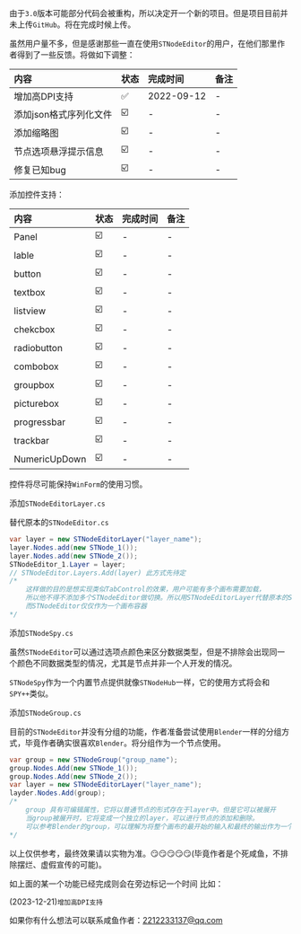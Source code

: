 由于`3.0`版本可能部分代码会被重构，所以决定开一个新的项目。但是项目目前并未上传`GitHub`。将在完成时候上传。

虽然用户量不多，但是感谢那些一直在使用`STNodeEditor`的用户，在他们那里作者得到了一些反馈。将做如下调整：

|内容|状态|完成时间|备注|
|:---|:---|:---|:---|
|增加高DPI支持           |✅  |2022-09-12|-|
|添加json格式序列化文件  |☑️ |-|-|
|添加缩略图              |☑️ |-|-|
|节点选项悬浮提示信息    |☑️ |-|-|
|修复已知bug             |☑️ |-|-|

添加控件支持：

|内容|状态|完成时间|备注|
|:---|:---|:---|:---|
|Panel          |☑️     |-|-|
|lable          |☑️     |-|-|
|button         |☑️     |-|-|
|textbox        |☑️     |-|-|
|listview       |☑️     |-|-|
|chekcbox       |☑️     |-|-|
|radiobutton    |☑️     |-|-|
|combobox       |☑️     |-|-|
|groupbox       |☑️     |-|-|
|picturebox     |☑️     |-|-|
|progressbar    |☑️     |-|-|
|trackbar       |☑️     |-|-|
|NumericUpDown  |☑️     |-|-|

控件将尽可能保持`WinForm`的使用习惯。
    
添加`STNodeEditorLayer.cs`

替代原本的`STNodeEditor.cs`

```cs
var layer = new STNodeEditorLayer("layer_name");
layer.Nodes.add(new STNode_1());
layer.Nodes.add(new STNode_2());
STNodeEditor_1.Layer = layer;
// STNodeEditor.Layers.Add(layer) 此方式先待定
/*
    这样做的目的是想实现类似TabControl的效果，用户可能有多个画布需要加载，
    所以他不得不添加多个STNodeEditor做切换。所以用STNodeEditorLayer代替原本的STNodeEditor
    而STNodeEditor仅仅作为一个画布容器
*/
```

添加`STNodeSpy.cs`

虽然`STNodeEditor`可以通过选项点颜色来区分数据类型，但是不排除会出现同一个颜色不同数据类型的情况，尤其是节点并非一个人开发的情况。

`STNodeSpy`作为一个内置节点提供就像`STNodeHub`一样，它的使用方式将会和`SPY++`类似。


添加`STNodeGroup.cs`

目前的`STNodeEditor`并没有分组的功能，作者准备尝试使用`Blender`一样的分组方式，毕竟作者确实很喜欢`Blender`。将分组作为一个节点使用。

```cs
var group = new STNodeGroup("group_name");
group.Nodes.Add(new STNode_1());
group.Nodes.Add(new STNode_2());
var layer = new STNodeEditorLayer("layer_name");
layder.Nodes.Add(group);
/*
    group 具有可编辑属性，它将以普通节点的形式存在于layer中。但是它可以被展开
    当group被展开时，它将变成一个独立的layer，可以进行节点的添加和删除。
    可以参考Blender的group，可以理解为将整个画布的最开始的输入和最终的输出作为一个节点的输入和输出。
*/
```

以上仅供参考，最终效果请以实物为准。😏😏😏😏😏(毕竟作者是个死咸鱼，不排除摆烂、虚假宣传的可能)。

如上面的某一个功能已经完成则会在旁边标记一个时间 比如：

(2023-12-21)`增加高DPI支持`

如果你有什么想法可以联系咸鱼作者：2212233137@qq.com